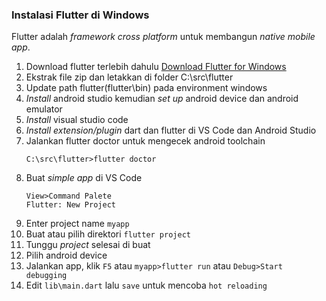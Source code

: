 ### Instalasi Flutter di Windows
Flutter adalah *framework cross platform* untuk membangun *native mobile app*.
1. Download flutter terlebih dahulu [Download Flutter for Windows](https://flutter.dev/docs/get-started/install/windows)
2. Ekstrak file zip dan letakkan di folder C:\src\flutter
3. Update path flutter(flutter\bin) pada environment windows
4. *Install* android studio kemudian *set up* android device dan android emulator
5. *Install* visual studio code
6. *Install extension/plugin* dart dan flutter di VS Code dan Android Studio
7. Jalankan flutter doctor untuk mengecek android toolchain
   ```
   C:\src\flutter>flutter doctor
   ```
8. Buat *simple app* di VS Code
   ```
   View>Command Palete
   Flutter: New Project
   ```
9. Enter project name `myapp`
8. Buat atau pilih direktori `flutter project`
10. Tunggu *project* selesai di buat
11. Pilih android device
12. Jalankan app, klik `F5` atau `myapp>flutter run` atau `Debug>Start debugging`
13. Edit `lib\main.dart` lalu `save` untuk mencoba `hot reloading`
